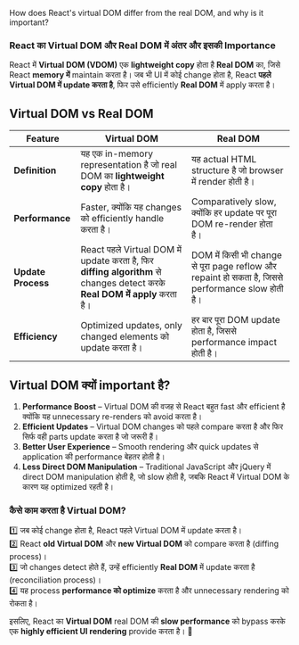 How does React's virtual DOM differ from the real DOM, and why is it important?

### **React का Virtual DOM और Real DOM में अंतर और इसकी Importance**  

React में **Virtual DOM (VDOM)** एक **lightweight copy** होता है **Real DOM** का, जिसे React **memory में** maintain करता है। जब भी UI में कोई change होता है, React **पहले Virtual DOM में update करता है**, फिर उसे efficiently **Real DOM** में apply करता है।  

## **Virtual DOM vs Real DOM**  

| Feature | Virtual DOM | Real DOM |
|---------|------------|----------|
| **Definition** | यह एक in-memory representation है जो real DOM का **lightweight copy** होता है। | यह actual HTML structure है जो browser में render होती है। |
| **Performance** | Faster, क्योंकि यह changes को efficiently handle करता है। | Comparatively slow, क्योंकि हर update पर पूरा DOM re-render होता है। |
| **Update Process** | React पहले Virtual DOM में update करता है, फिर **diffing algorithm** से changes detect करके **Real DOM में apply** करता है। | DOM में किसी भी change से पूरा page reflow और repaint हो सकता है, जिससे performance slow होती है। |
| **Efficiency** | Optimized updates, only changed elements को update करता है। | हर बार पूरा DOM update होता है, जिससे performance impact होती है। |

## **Virtual DOM क्यों important है?**  
1. **Performance Boost** – Virtual DOM की वजह से React बहुत fast और efficient है क्योंकि यह unnecessary re-renders को avoid करता है।  
2. **Efficient Updates** – Virtual DOM changes को पहले compare करता है और फिर सिर्फ वही parts update करता है जो जरूरी हैं।  
3. **Better User Experience** – Smooth rendering और quick updates से application की performance बेहतर होती है।  
4. **Less Direct DOM Manipulation** – Traditional JavaScript और jQuery में direct DOM manipulation होती है, जो slow होती है, जबकि React में Virtual DOM के कारण यह optimized रहती है।  

### **कैसे काम करता है Virtual DOM?**  
1️⃣ जब कोई change होता है, React पहले Virtual DOM में update करता है।  
2️⃣ React **old Virtual DOM** और **new Virtual DOM** को compare करता है (diffing process)।  
3️⃣ जो changes detect होते हैं, उन्हें efficiently **Real DOM** में update करता है (reconciliation process)।  
4️⃣ यह process **performance को optimize** करता है और unnecessary rendering को रोकता है।  

इसलिए, React का **Virtual DOM** real DOM की **slow performance** को bypass करके एक **highly efficient UI rendering** provide करता है। 🚀